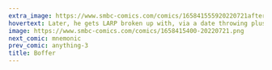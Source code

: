 ```yaml
---
extra_image: https://www.smbc-comics.com/comics/165841555920220721after.png
hovertext: Later, he gets LARP broken up with, via a date throwing plush balls filled with accusations at him.
image: https://www.smbc-comics.com/comics/1658415400-20220721.png
next_comic: mnemonic
prev_comic: anything-3
title: Boffer
---
```



